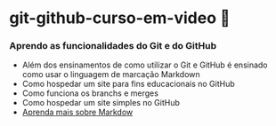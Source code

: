 # git-github-curso-em-video 🎥
### Aprendo as funcionalidades do Git e do GitHub
* Além dos ensinamentos de como utilizar o Git e GitHub é ensinado como usar o linguagem de marcação Markdown
* Como hospedar um site para fins educacionais no GitHub
* Como funciona os branchs e merges 
* Como hospedar um site simples no GitHub
* [Aprenda mais sobre Markdow](https://github.com/gustavoguanabara/git-github/blob/master/manuais-PDF/guia-markdown.pdf)
